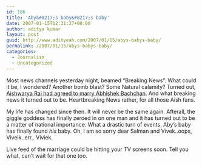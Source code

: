 ```yaml
---
id: 186
title: 'Aby&#8217;s baby&#8217;s baby'
date: 2007-01-15T12:31:27+00:00
author: aditya kumar
layout: post
guid: http://www.adityeah.com/2007/01/15/abys-babys-baby/
permalink: /2007/01/15/abys-babys-baby/
categories:
  - Journalism
  - Uncategorized
---
```

Most news channels yesterday night, beamed &#8220;Breaking News&#8221;. What could it be, I wondered? Another bomb blast? Some Natural calamity? Turned out, [Aishwarya Rai had agreed to marry Abhishek Bachchan](http://www.rediff.com/movies/2007/jan/14ash.htm). And what breaking news it turned out to be. Heartbreaking News rather, for all those Aish fans.  
  
My life has changed since then. It will never be the same again. Afterall, the giggle goddess has finally zeroed in on one man and it has turned out to be a matter of national importance. What a drastic turn of events. Aby&#8217;s baby has finally found _his_ baby. Oh, I am so sorry dear Salman and Vivek..oops, Viveik..err.. Viviek.

Live feed of the marriage could be hitting your TV screens soon. Tell you what, can&#8217;t wait for that one too.